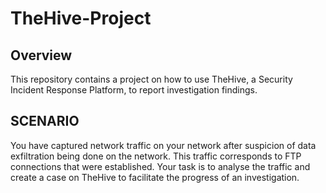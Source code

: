 # TheHive-Project

## Overview

This repository contains a project on how to use TheHive, a Security Incident Response Platform, to report investigation findings.

## SCENARIO
You have captured network traffic on your network after suspicion of data exfiltration being done on the network. This traffic corresponds to FTP connections that were established. Your task is to analyse the traffic and create a case on TheHive to facilitate the progress of an investigation. 

